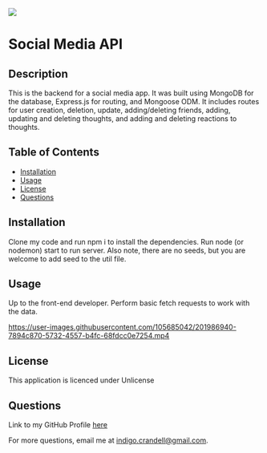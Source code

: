 [![](https://img.shields.io/badge/license-Unlicense-green.svg)](https://unlicense.org/)

# Social Media API

## Description

This is the backend for a social media app. It was built using MongoDB for the database, Express.js for routing, and Mongoose ODM. It includes routes for user creation, deletion, update, adding/deleting friends, adding, updating and deleting thoughts, and adding and deleting reactions to thoughts.

## Table of Contents

- [Installation](#installation)
- [Usage](#usage)
- [License](#license)
- [Questions](#questions)

<a name="installation"></a>

## Installation

Clone my code and run npm i to install the dependencies. Run node (or nodemon) start to run server. Also note, there are no seeds, but you are welcome to add seed to the util file.

<a name="usage"></a>

## Usage

Up to the front-end developer. Perform basic fetch requests to work with the data.

https://user-images.githubusercontent.com/105685042/201986940-7894c870-5732-4557-b4fc-68fdcc0e7254.mp4

<a name="license"></a>

## License

This application is licenced under Unlicense

<a name="questions"></a>

## Questions

Link to my GitHub Profile [here](https://github.com/IndigoFobes)

For more questions, email me at indigo.crandell@gmail.com.
